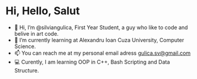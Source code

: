 # Hi, Hello, Salut
- 👋 Hi, I’m @silviangulica, First Year Student, a guy who like to code and belive in art code.
- 🌱 I’m currently learning at Alexandru Ioan Cuza University, Computer Science.
- 📫 You can reach me at my personal email adress gulica.sv@gmail.com
- 💻 Curently, I am learning OOP in C++, Bash Scripting and Data Structure. 
